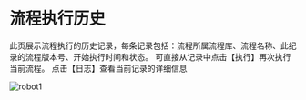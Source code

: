# 流程执行历史

此页展示流程执行的历史记录，每条记录包括：流程所属流程库、流程名称、此纪录的流程版本号、开始执行时间和状态。
可直接从记录中点击【执行】再次执行当前流程。
点击【日志】查看当前记录的详细信息

![robot1](https://docimages.blob.core.chinacloudapi.cn/images/Robot/Robot-History-0.png)

